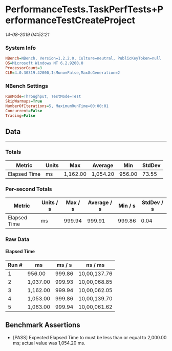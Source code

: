 ﻿# PerformanceTests.TaskPerfTests+PerformanceTestCreateProject
_14-08-2019 04:52:21_
### System Info
```ini
NBench=NBench, Version=1.2.2.0, Culture=neutral, PublicKeyToken=null
OS=Microsoft Windows NT 6.2.9200.0
ProcessorCount=3
CLR=4.0.30319.42000,IsMono=False,MaxGcGeneration=2
```

### NBench Settings
```ini
RunMode=Throughput, TestMode=Test
SkipWarmups=True
NumberOfIterations=5, MaximumRunTime=00:00:01
Concurrent=False
Tracing=False
```

## Data
-------------------

### Totals
|          Metric |           Units |             Max |         Average |             Min |          StdDev |
|---------------- |---------------- |---------------- |---------------- |---------------- |---------------- |
|    Elapsed Time |              ms |        1,162.00 |        1,054.20 |          956.00 |           73.55 |

### Per-second Totals
|          Metric |       Units / s |         Max / s |     Average / s |         Min / s |      StdDev / s |
|---------------- |---------------- |---------------- |---------------- |---------------- |---------------- |
|    Elapsed Time |              ms |          999.94 |          999.91 |          999.86 |            0.04 |

### Raw Data
#### Elapsed Time
|           Run # |              ms |          ms / s |         ns / ms |
|---------------- |---------------- |---------------- |---------------- |
|               1 |          956.00 |          999.86 |    10,00,137.76 |
|               2 |        1,037.00 |          999.93 |    10,00,068.85 |
|               3 |        1,162.00 |          999.94 |    10,00,062.05 |
|               4 |        1,053.00 |          999.86 |    10,00,139.70 |
|               5 |        1,063.00 |          999.94 |    10,00,061.62 |


## Benchmark Assertions

* [PASS] Expected Elapsed Time to must be less than or equal to 2,000.00 ms; actual value was 1,054.20 ms.

